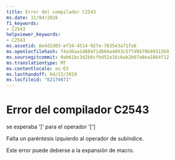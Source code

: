 ```yaml
---
title: Error del compilador C2543
ms.date: 11/04/2016
f1_keywords:
- C2543
helpviewer_keywords:
- C2543
ms.assetid: 6e4d2d03-ef34-4514-92fe-763543a71fa8
ms.openlocfilehash: f4a36aa14884f1d666a4093c577d9479b8931569
ms.sourcegitcommit: 0ab61bc3d2b6cfbd52a16c6ab2b97a8ea1864f12
ms.translationtype: MT
ms.contentlocale: es-ES
ms.lasthandoff: 04/23/2019
ms.locfileid: "62174671"
---
```

# <a name="compiler-error-c2543"></a>Error del compilador C2543

se esperaba ']' para el operador '[']

Falta un paréntesis izquierdo al operador de subíndice.

Este error puede deberse a la expansión de macro.